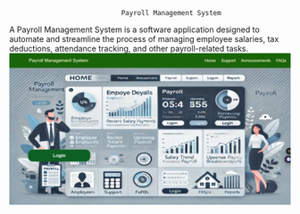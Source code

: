                                 Payroll Management System
A Payroll Management System is a software application designed to automate and streamline the process of managing employee salaries, tax deductions, attendance tracking, and other payroll-related tasks. 
![image alt](https://github.com/ezu1120/PayrollProcessingSystem/blob/main/Screenshot_15-3-2025_63150_localhost.jpeg?raw=true)
